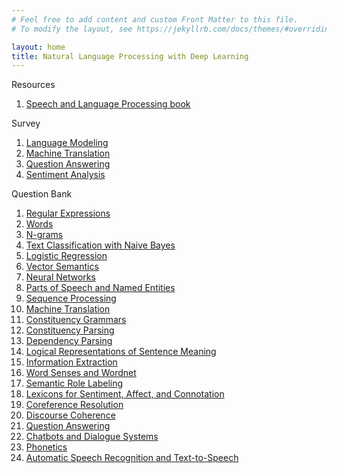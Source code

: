 ```yaml
---
# Feel free to add content and custom Front Matter to this file.
# To modify the layout, see https://jekyllrb.com/docs/themes/#overriding-theme-defaults

layout: home
title: Natural Language Processing with Deep Learning
---
```


Resources
1. [Speech and Language Processing book](https://web.stanford.edu/~jurafsky/slp3/)

Survey
1. [Language Modeling](/survey/language_modeling.md)
1. [Machine Translation](/survey/machine_translation.md)
1. [Question Answering](/survey/question_answering.md)
1. [Sentiment Analysis](/survey/sentiment_analysis.md)

Question Bank
1. [Regular Expressions](/nlpqb/regex.md)
1. [Words](/nlpqb/words.md)
1. [N-grams](/nlpqb/ngrams.md)
1. [Text Classification with Naive Bayes](/nlpqb/bayes.md)
1. [Logistic Regression](/nlpqb/lr.md)
1. [Vector Semantics](/nlpqb/vectors.md)
1. [Neural Networks](/nlpqb/nn.md)
1. [Parts of Speech and Named Entities](/nlpqb/pos_ner.md)
1. [Sequence Processing](/nlpqb/seq.md)
1. [Machine Translation](/nlpqb/mt.md)
1. [Constituency Grammars](/nlpqb/grammars.md)
1. [Constituency Parsing](/nlpqb/parsing.md)
1. [Dependency Parsing](/nlpqb/dep.md)
1. [Logical Representations of Sentence Meaning](/nlpqb/meaning.md)
1. [Information Extraction](/nlpqb/ie.md)
1. [Word Senses and Wordnet](/nlpqb/senses.md)
1. [Semantic Role Labeling](/nlpqb/srl.md)
1. [Lexicons for Sentiment, Affect, and Connotation](/nlpqb/affect.md)
1. [Coreference Resolution](/nlpqb/coreference.md)
1. [Discourse Coherence](/nlpqb/coherence.md)
1. [Question Answering](/nlpqb/qa.md)
1. [Chatbots and Dialogue Systems](/nlpqb/dialogue.md)
1. [Phonetics](/nlpqb/phonetics.md)
1. [Automatic Speech Recognition and Text-to-Speech](/nlpqb/asrtts.md)